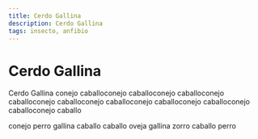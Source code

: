 ```yaml
---
title: Cerdo Gallina
description: Cerdo Gallina
tags: insecto, anfibio
---
```


# Cerdo Gallina

Cerdo Gallina conejo caballoconejo caballoconejo caballoconejo caballoconejo caballoconejo caballoconejo caballoconejo caballoconejo caballoconejo caballo

conejo perro gallina caballo caballo oveja gallina zorro caballo perro